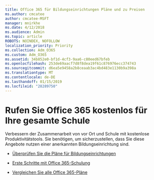 ```yaml
---
title: Office 365 für Bildungseinrichtungen Pläne und zu Preisen
ms.author: cmcatee
author: cmcatee-MSFT
manager: mnirkhe
ms.date: 4/12/2018
ms.audience: Admin
ms.topic: article
ROBOTS: NOINDEX, NOFOLLOW
localization_priority: Priority
ms.collection: Adm_O365
ms.custom: Adm_O365
ms.assetid: 34b852e0-bf1d-4cf3-9aa6-c80eed67bfeb
ms.openlocfilehash: 253de69aacf7d8f8dea19f61c876976ecc374743
ms.sourcegitcommit: d6ea5e9458a2b8ceaab3ac4bd483e1130b9a398a
ms.translationtype: MT
ms.contentlocale: de-DE
ms.lasthandoff: 01/15/2019
ms.locfileid: "28289750"
---
```

# <a name="get-office-365-free-for-your-entire-school"></a>Rufen Sie Office 365 kostenlos für Ihre gesamte Schule

Verbessern der Zusammenarbeit von vor Ort und Schule mit kostenlose Produktivitätstools. Sie benötigen, um sicherzustellen, dass Sie diese Angebote nutzen einer anerkannten Bildungseinrichtung sind.
  
- [Überprüfen Sie die Pläne für Bildungseinrichtungen](https://products.office.com/en-us/academic/compare-office-365-education-plans)
    
- [Erste Schritte mit Office 365-Schulung](https://support.office.com/article/ab02abe5-a1ee-458c-b749-5b44416ccf1)
    
- [Vergleichen Sie alle Office 365-Pläne](https://products.office.com/en-us/business/compare-more-office-365-for-business-plans)
    

